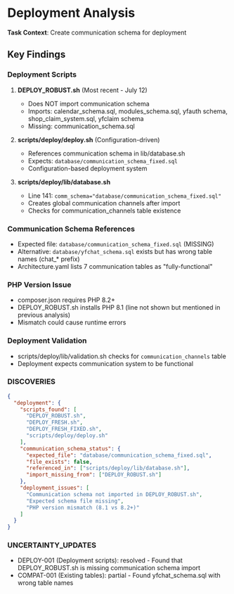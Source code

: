 # Deployment Analysis

**Task Context**: Create communication schema for deployment

## Key Findings

### Deployment Scripts
1. **DEPLOY_ROBUST.sh** (Most recent - July 12)
   - Does NOT import communication schema
   - Imports: calendar_schema.sql, modules_schema.sql, yfauth schema, shop_claim_system.sql, yfclaim schema
   - Missing: communication_schema.sql

2. **scripts/deploy/deploy.sh** (Configuration-driven)
   - References communication schema in lib/database.sh
   - Expects: `database/communication_schema_fixed.sql`
   - Configuration-based deployment system

3. **scripts/deploy/lib/database.sh**
   - Line 141: `comm_schema="database/communication_schema_fixed.sql"`
   - Creates global communication channels after import
   - Checks for communication_channels table existence

### Communication Schema References
- Expected file: `database/communication_schema_fixed.sql` (MISSING)
- Alternative: `database/yfchat_schema.sql` exists but has wrong table names (chat_* prefix)
- Architecture.yaml lists 7 communication tables as "fully-functional"

### PHP Version Issue
- composer.json requires PHP 8.2+
- DEPLOY_ROBUST.sh installs PHP 8.1 (line not shown but mentioned in previous analysis)
- Mismatch could cause runtime errors

### Deployment Validation
- scripts/deploy/lib/validation.sh checks for `communication_channels` table
- Deployment expects communication system to be functional

### DISCOVERIES
```json
{
  "deployment": {
    "scripts_found": [
      "DEPLOY_ROBUST.sh",
      "DEPLOY_FRESH.sh",
      "DEPLOY_FRESH_FIXED.sh",
      "scripts/deploy/deploy.sh"
    ],
    "communication_schema_status": {
      "expected_file": "database/communication_schema_fixed.sql",
      "file_exists": false,
      "referenced_in": ["scripts/deploy/lib/database.sh"],
      "import_missing_from": ["DEPLOY_ROBUST.sh"]
    },
    "deployment_issues": [
      "Communication schema not imported in DEPLOY_ROBUST.sh",
      "Expected schema file missing",
      "PHP version mismatch (8.1 vs 8.2+)"
    ]
  }
}
```

### UNCERTAINTY_UPDATES
- DEPLOY-001 (Deployment scripts): resolved - Found that DEPLOY_ROBUST.sh is missing communication schema import
- COMPAT-001 (Existing tables): partial - Found yfchat_schema.sql with wrong table names